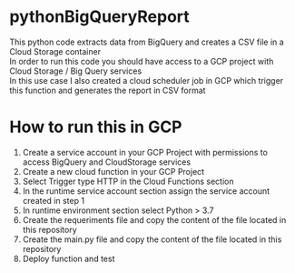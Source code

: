 # pythonBigQueryReport
This python code extracts data from BigQuery and creates a CSV file in a Cloud Storage container  
In order to run this code you should have access to a GCP project with Cloud Storage / Big Query services  
In this use case I also created a cloud scheduler job in GCP which trigger this function and generates the report in CSV format  


# How to run this in GCP

1. Create a service account in your GCP Project with permissions to access BigQuery and CloudStorage services
2. Create a new cloud function in your GCP Project
3. Select Trigger type HTTP in the Cloud Functions section
4. In the runtime service account section assign the service account created in step 1
5. In runtime environment section select Python > 3.7
6. Create the requeriments file and copy the content of the file located in this repository
7. Create the main.py file and copy the content of the file located in this repository
8. Deploy function and test
    
